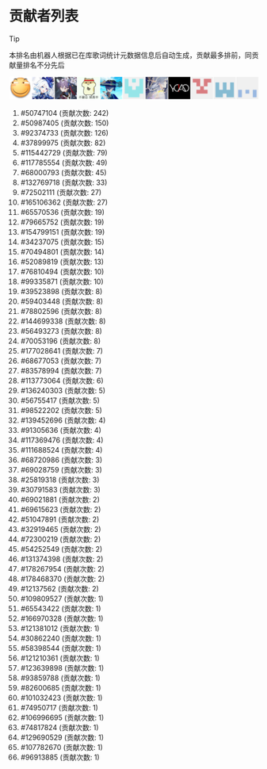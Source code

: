 # 贡献者列表

> [!TIP]
> 本排名由机器人根据已在库歌词统计元数据信息后自动生成，贡献最多排前，同贡献量排名不分先后

![贡献者头像画廊](./CONTRIBUTORS.svg)

1. #50747104 (贡献次数: 242)
2. #50987405 (贡献次数: 150)
3. #92374733 (贡献次数: 126)
4. #37899975 (贡献次数: 82)
5. #115442729 (贡献次数: 79)
6. #117785554 (贡献次数: 49)
7. #68000793 (贡献次数: 45)
8. #132769718 (贡献次数: 33)
9. #72502111 (贡献次数: 27)
10. #165106362 (贡献次数: 27)
11. #65570536 (贡献次数: 19)
12. #79665752 (贡献次数: 19)
13. #154799151 (贡献次数: 19)
14. #34237075 (贡献次数: 15)
15. #70494801 (贡献次数: 14)
16. #52089819 (贡献次数: 13)
17. #76810494 (贡献次数: 10)
18. #99335871 (贡献次数: 10)
19. #39523898 (贡献次数: 8)
20. #59403448 (贡献次数: 8)
21. #78802596 (贡献次数: 8)
22. #144699338 (贡献次数: 8)
23. #56493273 (贡献次数: 8)
24. #70053196 (贡献次数: 8)
25. #177028641 (贡献次数: 7)
26. #68677053 (贡献次数: 7)
27. #83578994 (贡献次数: 7)
28. #113773064 (贡献次数: 6)
29. #136240303 (贡献次数: 5)
30. #56755417 (贡献次数: 5)
31. #98522202 (贡献次数: 5)
32. #139452696 (贡献次数: 4)
33. #91305636 (贡献次数: 4)
34. #117369476 (贡献次数: 4)
35. #111688524 (贡献次数: 4)
36. #68720986 (贡献次数: 3)
37. #69028759 (贡献次数: 3)
38. #25819318 (贡献次数: 3)
39. #30791583 (贡献次数: 3)
40. #69021881 (贡献次数: 2)
41. #69615623 (贡献次数: 2)
42. #51047891 (贡献次数: 2)
43. #32919465 (贡献次数: 2)
44. #72300219 (贡献次数: 2)
45. #54252549 (贡献次数: 2)
46. #131374398 (贡献次数: 2)
47. #178267954 (贡献次数: 2)
48. #178468370 (贡献次数: 2)
49. #12137562 (贡献次数: 2)
50. #109809527 (贡献次数: 1)
51. #65543422 (贡献次数: 1)
52. #166970328 (贡献次数: 1)
53. #121381012 (贡献次数: 1)
54. #30862240 (贡献次数: 1)
55. #58398544 (贡献次数: 1)
56. #121210361 (贡献次数: 1)
57. #123639898 (贡献次数: 1)
58. #93859788 (贡献次数: 1)
59. #82600685 (贡献次数: 1)
60. #101032423 (贡献次数: 1)
61. #74950717 (贡献次数: 1)
62. #106996695 (贡献次数: 1)
63. #74817824 (贡献次数: 1)
64. #129690529 (贡献次数: 1)
65. #107782670 (贡献次数: 1)
66. #96913885 (贡献次数: 1)
